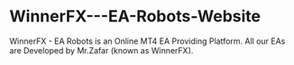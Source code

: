 # WinnerFX---EA-Robots-Website
WinnerFX - EA Robots is an Online MT4 EA Providing Platform. All our EAs are Developed by Mr.Zafar (known as WinnerFX).
